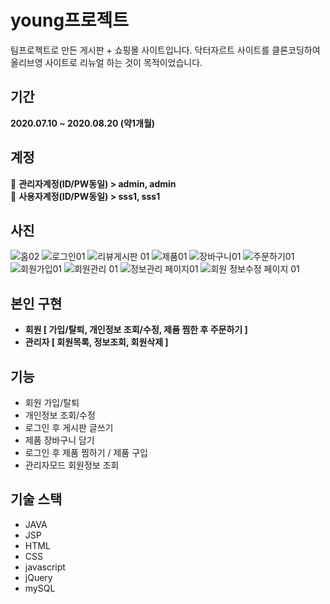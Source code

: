 # young프로젝트

팀프로젝트로 만든 게시판 + 쇼핑몰 사이트입니다.
닥터자르트 사이트를 클론코딩하여 올리브영 사이트로 리뉴얼 하는 것이 목적이었습니다.       

    
## 기간
**2020.07.10   ~   2020.08.20  (약1개월)**         

    
## 계정        

🧐  **관리자계정(ID/PW동일)    >    admin,  admin**        
🙂  **사용자계정(ID/PW동일)    >    sss1,  sss1**        

    
## 사진

![홈02](https://user-images.githubusercontent.com/62224851/97671083-ebfeea80-1aca-11eb-8282-abef8eb7ec31.png)
![로그인01](https://user-images.githubusercontent.com/62224851/97671119-fe792400-1aca-11eb-9ffc-9ea6a2f7c1fb.png)
![리뷰게시판 01](https://user-images.githubusercontent.com/62224851/97671140-0933b900-1acb-11eb-9371-784e8c80b418.png)
![제품01](https://user-images.githubusercontent.com/62224851/97671162-12248a80-1acb-11eb-9e45-e3f183bfdca4.png)
![장바구니01](https://user-images.githubusercontent.com/62224851/97671185-1a7cc580-1acb-11eb-9e90-7f29c23fbc43.png)
![주문하기01](https://user-images.githubusercontent.com/62224851/97671206-22d50080-1acb-11eb-9502-a98879664691.png)
![회원가입01](https://user-images.githubusercontent.com/62224851/97671221-2b2d3b80-1acb-11eb-8f4b-127303299ce2.png)
![회원관리 01](https://user-images.githubusercontent.com/62224851/97671251-354f3a00-1acb-11eb-98c5-5015e48ace87.png)
![정보관리 페이지01](https://user-images.githubusercontent.com/62224851/97671272-3e400b80-1acb-11eb-9a99-0f31140bb19b.png)
![회원 정보수정 페이지 01](https://user-images.githubusercontent.com/62224851/97671280-45671980-1acb-11eb-9e05-1731f967b46c.png)        

    
## 본인 구현    

- **회원    [ 가입/탈퇴, 개인정보 조회/수정, 제품 찜한 후 주문하기 ]**
- **관리자  [ 회원목록, 정보조회, 회원삭제 ]**     

    
## 기능     

- 회원 가입/탈퇴
- 개인정보 조회/수정
- 로그인 후 게시판 글쓰기
- 제품 장바구니 담기
- 로그인 후 제품 찜하기 / 제품 구입
- 관리자모드 회원정보 조회     

    
## 기술 스택     

- JAVA
- JSP
- HTML
- CSS
- javascript
- jQuery
- mySQL

